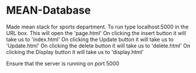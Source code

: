 # MEAN-Database
Made mean stack for sports department.
To run type localhost:5000 in the URL box. This will open the 'page.html'
On clicking the insert button it will take us to 'index.html'
On clicking the Update button it will take us to 'Update.html'
On clicking the delete button it will take us to 'delete.html'
On clicking the Display button it will take us to 'display.html'

Ensure that the server is running on port 5000
